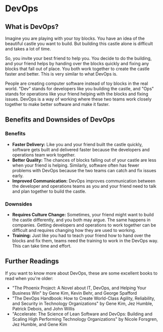 # DevOps

## What is DevOps?

Imagine you are playing with your toy blocks. You have an idea of the beautiful castle you want to build. But building this castle alone is difficult and takes a lot of time.

So, you invite your best friend to help you. You decide to do the building, and your friend helps by handing over the blocks quickly and fixing any blocks that fall out of place. You both work together to create the castle faster and better. This is very similar to what DevOps is.

People are creating computer software instead of toy blocks in the real world. "Dev" stands for developers like you building the castle, and "Ops" stands for operations like your friend helping with the blocks and fixing issues. DevOps is a way of working where these two teams work closely together to make better software and make it faster.

## Benefits and Downsides of DevOps

### Benefits

- **Faster Delivery:** Like you and your friend built the castle quickly, software gets built and delivered faster because the developers and operations team work together.
- **Better Quality:** The chances of blocks falling out of your castle are less when your friend is helping. Similarly, software often has fewer problems with DevOps because the two teams can catch and fix issues early.
- **Improved Communication:** DevOps improves communication between the developer and operations teams as you and your friend need to talk and plan together to build the castle.

### Downsides

- **Requires Culture Change:** Sometimes, your friend might want to build the castle differently, and you both may argue. The same happens in companies. Getting developers and operations to work together can be difficult and requires changing how they are used to working.
- **Training:** Just like you had to teach your friend how to hand over the blocks and fix them, teams need the training to work in the DevOps way. This can take time and effort.

## Further Readings

If you want to know more about DevOps, these are some excellent books to read when you're older:

- "The Phoenix Project: A Novel about IT, DevOps, and Helping Your Business Win" by Gene Kim, Kevin Behr, and George Spafford
- "The DevOps Handbook: How to Create World-Class Agility, Reliability, and Security in Technology Organizations" by Gene Kim, Jez Humble, Patrick Debois, and John Willis
- "Accelerate: The Science of Lean Software and DevOps: Building and Scaling High Performing Technology Organizations" by Nicole Forsgren, Jez Humble, and Gene Kim
